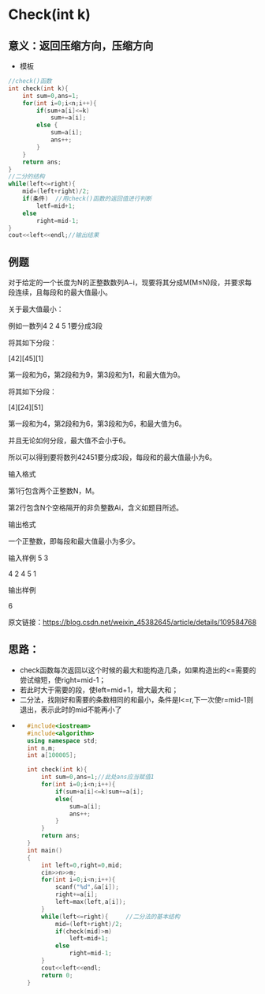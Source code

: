 # Check(int k)
## 意义：返回压缩方向，压缩方向
* 模板
```c++
//check()函数
int check(int k){
	int sum=0,ans=1;
	for(int i=0;i<n;i++){
		if(sum+a[i]<=k)
			sum+=a[i];
		else {
			sum=a[i];
			ans++;
		}
	}
	return ans;
}
//二分的结构
while(left<=right){
	mid=(left+right)/2;
	if(条件)	//用check()函数的返回值进行判断 
		letf=mid+1;
	else
		right=mid-1; 
} 
cout<<left<<endl;//输出结果 

```
## 例题
对于给定的一个长度为N的正整数数列A−i，现要将其分成M(M≤N)段，并要求每段连续，且每段和的最大值最小。

关于最大值最小：

例如一数列4 2 4 5 1要分成3段

将其如下分段：

[42][45][1]

第一段和为6，第2段和为9，第3段和为1，和最大值为9。

将其如下分段：

[4][24][51]

第一段和为4，第2段和为6，第3段和为6，和最大值为6。

并且无论如何分段，最大值不会小于6。

所以可以得到要将数列42451要分成3段，每段和的最大值最小为6。

输入格式

第1行包含两个正整数N，M。

第2行包含N个空格隔开的非负整数Ai​，含义如题目所述。

输出格式

一个正整数，即每段和最大值最小为多少。

输入样例
5 3

4 2 4 5 1

输出样例

6

原文链接：https://blog.csdn.net/weixin_45382645/article/details/109584768
## 思路：
* check函数每次返回以这个时候的最大和能构造几条，如果构造出的<=需要的尝试缩短，使right=mid-1；
* 若此时大于需要的段，使left=mid+1，增大最大和；
* 二分法，找刚好和需要的条数相同的和最小，条件是l<=r,下一次使r=mid-1则退出，表示此时的mid不能再小了
* ```c++
    #include<iostream>
    #include<algorithm>
    using namespace std;
    int n,m;
    int a[100005];

    int check(int k){
        int sum=0,ans=1;//此处ans应当赋值1 
        for(int i=0;i<n;i++){
            if(sum+a[i]<=k)sum+=a[i];
            else{
                sum=a[i];
                ans++;
            }
        }
        return ans;
    }
    int main()
    {
        int left=0,right=0,mid;
        cin>>n>>m;
        for(int i=0;i<n;i++){
            scanf("%d",&a[i]);
            right+=a[i];
            left=max(left,a[i]);
        }
        while(left<=right){ 	//二分法的基本结构
            mid=(left+right)/2;
            if(check(mid)>m)
                left=mid+1;
            else 
                right=mid-1;
        }
        cout<<left<<endl;
        return 0;	
    } 
```